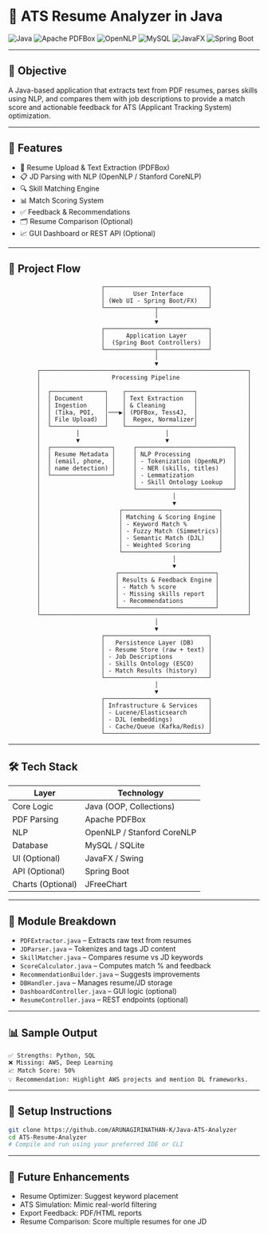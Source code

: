 # 🧠 ATS Resume Analyzer in Java

![Java](https://img.shields.io/badge/Java-Core%20%2B%20OOP-blue?logo=java)
![Apache PDFBox](https://img.shields.io/badge/Apache-PDFBox-orange?logo=apache)
![OpenNLP](https://img.shields.io/badge/NLP-OpenNLP%2FStanfordCoreNLP-green?logo=apache)
![MySQL](https://img.shields.io/badge/Database-MySQL%2FSQLite-lightgrey?logo=mysql)
![JavaFX](https://img.shields.io/badge/UI-JavaFX%2FSwing-purple?logo=openjdk)
![Spring Boot](https://img.shields.io/badge/API-Spring%20Boot-red?logo=spring)

---

## 🎯 Objective

A Java-based application that extracts text from PDF resumes, parses skills using NLP, and compares them with job descriptions to provide a match score and actionable feedback for ATS (Applicant Tracking System) optimization.

---

## 🧩 Features

- 📄 Resume Upload & Text Extraction (PDFBox)
- 📋 JD Parsing with NLP (OpenNLP / Stanford CoreNLP)
- 🔍 Skill Matching Engine
- 📊 Match Scoring System
- ✅ Feedback & Recommendations
- 🗂️ Resume Comparison (Optional)
- 📈 GUI Dashboard or REST API (Optional)

---

## 🚀 Project Flow

```
                          ┌─────────────────────────────┐
                          │        User Interface       │
                          │ (Web UI - Spring Boot/FX)   │
                          └──────────────┬──────────────┘
                                         │
                                         ▼
                          ┌─────────────────────────────┐
                          │      Application Layer      │
                          │  (Spring Boot Controllers)  │
                          └──────────────┬──────────────┘
                                         │
                                         ▼
        ┌──────────────────────────────────────────────────────────┐
        │                    Processing Pipeline                   │
        │                                                          │
        │  ┌───────────────┐    ┌───────────────────┐              │
        │  │ Document      │    │ Text Extraction   │              │
        │  │ Ingestion     │    │ & Cleaning        │              │
        │  │ (Tika, POI,   │───▶│ (PDFBox, Tess4J,  │              │
        │  │ File Upload)  │    │  Regex, Normalizer│              │
        │  └───────────────┘    └───────────────────┘              │
        │          │                        │                      │
        │          ▼                        ▼                      │
        │  ┌─────────────────┐     ┌───────────────────────────┐   │
        │  │ Resume Metadata │     │ NLP Processing            │   │
        │  │ (email, phone,  │     │ - Tokenization (OpenNLP)  │   │
        │  │ name detection) │     │ - NER (skills, titles)    │   │
        │  └─────────────────┘     │ - Lemmatization           │   │
        │                          │ - Skill Ontology Lookup   │   │
        │                          └───────────────────────────┘   │
        │                                     │                    │
        │                                     ▼                    │
        │                      ┌───────────────────────────┐       │
        │                      │ Matching & Scoring Engine │       │
        │                      │ - Keyword Match %         │       │
        │                      │ - Fuzzy Match (Simmetrics)│       │
        │                      │ - Semantic Match (DJL)    │       │
        │                      │ - Weighted Scoring        │       │
        │                      └───────────────────────────┘       │
        │                                     │                    │
        │                                     ▼                    │
        │                     ┌───────────────────────────┐        │
        │                     │ Results & Feedback Engine │        │
        │                     │ - Match % score           │        │
        │                     │ - Missing skills report   │        │
        │                     │ - Recommendations         │        │
        │                     └───────────────────────────┘        │
        └──────────────────────────────────────────────────────────┘
                                         │
                                         ▼
                          ┌─────────────────────────────┐
                          │   Persistence Layer (DB)    │
                          │ - Resume Store (raw + text) │
                          │ - Job Descriptions          │
                          │ - Skills Ontology (ESCO)    │
                          │ - Match Results (history)   │
                          └─────────────────────────────┘
                                         │
                                         ▼
                          ┌─────────────────────────────┐
                          │ Infrastructure & Services   │
                          │ - Lucene/Elasticsearch      │
                          │ - DJL (embeddings)          │
                          │ - Cache/Queue (Kafka/Redis) │
                          └─────────────────────────────┘

```
---

## 🛠️ Tech Stack

| Layer | Technology |
|-------|------------|
| Core Logic | Java (OOP, Collections) |
| PDF Parsing | Apache PDFBox |
| NLP | OpenNLP / Stanford CoreNLP |
| Database | MySQL / SQLite |
| UI (Optional) | JavaFX / Swing |
| API (Optional) | Spring Boot |
| Charts (Optional) | JFreeChart |

---

## 📂 Module Breakdown

- `PDFExtractor.java` – Extracts raw text from resumes
- `JDParser.java` – Tokenizes and tags JD content
- `SkillMatcher.java` – Compares resume vs JD keywords
- `ScoreCalculator.java` – Computes match % and feedback
- `RecommendationBuilder.java` – Suggests improvements
- `DBHandler.java` – Manages resume/JD storage
- `DashboardController.java` – GUI logic (optional)
- `ResumeController.java` – REST endpoints (optional)

---

## 📊 Sample Output

```text
✅ Strengths: Python, SQL  
❌ Missing: AWS, Deep Learning  
📈 Match Score: 50%  
💡 Recommendation: Highlight AWS projects and mention DL frameworks.
```

---

## 📁 Setup Instructions

```bash
git clone https://github.com/ARUNAGIRINATHAN-K/Java-ATS-Analyzer
cd ATS-Resume-Analyzer
# Compile and run using your preferred IDE or CLI
```

---

## 🧠 Future Enhancements

- Resume Optimizer: Suggest keyword placement
- ATS Simulation: Mimic real-world filtering
- Export Feedback: PDF/HTML reports
- Resume Comparison: Score multiple resumes for one JD
